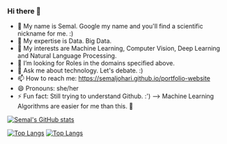 ### Hi there 👋
- 🥰 My name is Semal. Google my name and you'll find a scientific nickname for me. :)
- 🔭 My expertise is Data. Big Data.
- 🌱 My interests are Machine Learning, Computer Vision, Deep Learning and Natural Language Processing.
- 🤔 I’m looking for Roles in the domains specified above.
- 💬 Ask me about technology. Let's debate. :)
- 📫 How to reach me: https://semaljohari.github.io/portfolio-website
- 😄 Pronouns: she/her
- ⚡ Fun fact: Still trying to understand Github. :')
--> Machine Learning Algorithms are easier for me than this. 🥲

  

[![Semal's GitHub stats](https://github-readme-stats.vercel.app/api?username=SemalJohari&show_icons=true&theme=synthwave)](https://github.com/SemalJohari/github-readme-stats)

[![Top Langs](https://github-readme-stats.vercel.app/api/top-langs/?username=SemalJohari&show_icons=true&theme=synthwave)](https://github.com/SemalJohari/github-readme-stats) [![Top Langs](https://github-readme-stats.vercel.app/api/top-langs/?username=SemalJohari&layout=donut&theme=synthwave)](https://github.com/SemalJohari/github-readme-stats)
